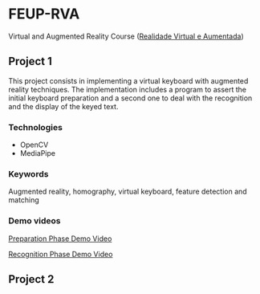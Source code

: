 # FEUP-RVA
Virtual and Augmented Reality Course ([Realidade Virtual e Aumentada](https://sigarra.up.pt/feup/pt/ucurr_geral.ficha_uc_view?pv_ocorrencia_id=486292))


## Project 1

This project consists in implementing a virtual keyboard with augmented reality techniques. The implementation includes a program to assert the initial keyboard preparation and a second one to deal with the recognition and the display of the keyed text.

### Technologies
- OpenCV
- MediaPipe

### Keywords
Augmented reality, homography, virtual keyboard, feature detection and matching

### Demo videos
[Preparation Phase Demo Video](https://youtube.com/shorts/guKnaaPAeTM?feature=share)

[Recognition Phase Demo Video](https://youtu.be/Qz7bP4rVRwA)
## Project 2
